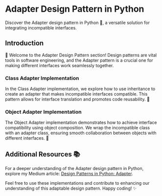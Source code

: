 # Adapter Design Pattern in Python

Discover the Adapter design pattern in Python 🧩, a versatile solution for integrating incompatible interfaces.

## Introduction

👋 Welcome to the Adapter Design Pattern section! Design patterns are vital tools in software engineering, and the Adapter pattern is a crucial one for making different interfaces work seamlessly together.

### Class Adapter Implementation

In the Class Adapter implementation, we explore how to use inheritance to create an adapter that makes incompatible interfaces compatible. This pattern allows for interface translation and promotes code reusability. 🚀

### Object Adapter Implementation

The Object Adapter implementation demonstrates how to achieve interface compatibility using object composition. We wrap the incompatible class with an adapter class, ensuring smooth collaboration between objects with different interfaces. 🧩

## Additional Resources 📚

For a deeper understanding of the Adapter design pattern in Python, explore my Medium article: [Design Patterns in Python: Adapter](https://medium.com/@amirm.lavasani/design-patterns-in-python-adapter-58eb7cc11474).

Feel free to use these implementations and contribute to enhancing our understanding of this adaptable design pattern. Happy coding! ✨
